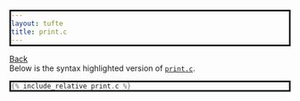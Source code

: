 ```yaml
---
layout: tufte
title: print.c
---
```

[Back](./../)  
Below is the syntax highlighted version of [`print.c`](print.c).

``` c
{% include_relative print.c %}
```

<style>pre{border:solid; background: #ffffff}</style>